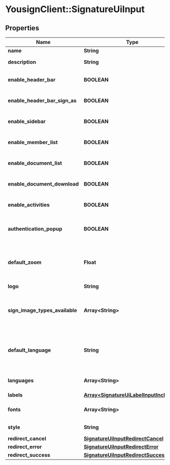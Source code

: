 # YousignClient::SignatureUiInput

## Properties
Name | Type | Description | Notes
------------ | ------------- | ------------- | -------------
**name** | **String** | Signature UI&#39;s name | 
**description** | **String** | Signature UI&#39;s description | [optional] 
**enable_header_bar** | **BOOLEAN** | Toggle header bar of the app view | [optional] [default to true]
**enable_header_bar_sign_as** | **BOOLEAN** | Toggle \&quot;Sign as\&quot; band on the top of the app view | [optional] [default to true]
**enable_sidebar** | **BOOLEAN** | Toggle sidebar of the app view | [optional] [default to true]
**enable_member_list** | **BOOLEAN** | Toggle list of members in the procedure | [optional] [default to true]
**enable_document_list** | **BOOLEAN** | Toggle list of documents in the procedure | [optional] [default to true]
**enable_document_download** | **BOOLEAN** | Toggle downloads buttons for documents | [optional] [default to true]
**enable_activities** | **BOOLEAN** | Toggle activity feed | [optional] [default to true]
**authentication_popup** | **BOOLEAN** | True for use a popup to enter the SMS code, false for use a fullscreen view. | [optional] [default to false]
**default_zoom** | **Float** | Default value for zoom of the PDF viewer. Default value is the adapted to the resolution of your screen. | [optional] 
**logo** | **String** | Base64 of your logo | [optional] 
**sign_image_types_available** | **Array&lt;String&gt;** | Allow sign images types available for signature. The first type of the list will be selected as default for the signer. | [optional] 
**default_language** | **String** | Default selected language of the interface. Must be present in \&quot;languages\&quot; field. | [optional] 
**languages** | **Array&lt;String&gt;** | Array of allowed languages, use country code | [optional] 
**labels** | [**Array&lt;SignatureUiLabelInputIncluded&gt;**](SignatureUiLabelInputIncluded.md) |  | [optional] 
**fonts** | **Array&lt;String&gt;** | List of fonts to load on the view. (Loaded via Google fonts) | [optional] 
**style** | **String** | CSS for customize the view | [optional] 
**redirect_cancel** | [**SignatureUiInputRedirectCancel**](SignatureUiInputRedirectCancel.md) |  | [optional] 
**redirect_error** | [**SignatureUiInputRedirectError**](SignatureUiInputRedirectError.md) |  | [optional] 
**redirect_success** | [**SignatureUiInputRedirectSuccess**](SignatureUiInputRedirectSuccess.md) |  | [optional] 


